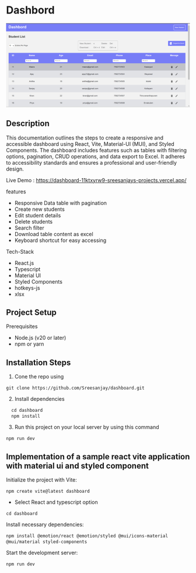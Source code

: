# Dashbord


<img src="screenshots/demo.png"/>

## Description

This documentation outlines the steps to create a responsive and accessible dashboard using React, Vite, Material-UI (MUI), and Styled Components. The dashboard includes features such as tables with filtering options, pagination, CRUD operations, and data export to Excel. It adheres to accessibility standards and ensures a professional and user-friendly design.

Live Demo : https://dashboard-11ktxyrw9-sreesanjays-projects.vercel.app/

features

-    Responsive Data table with pagination
-    Create new students
-    Edit student details
-    Delete students
-    Search filter
-    Download table content as excel
-    Keyboard shortcut for easy accessing

Tech-Stack

-    React.js
-    Typescript
-    Material UI
-    Styled Components
-    hotkeys-js
-    xlsx

## Project Setup

Prerequisites

-    Node.js (v20 or later)
-    npm or yarn

## Installation Steps
1. Cone the repo using

  ```
  git clone https://github.com/Sreesanjay/dashboard.git
  ```

2. Install dependencies

  ```
    cd dashboard
    npm install
  ```

3. Run this project on your local server by using this command

  ```
  npm run dev
  ```

## Implementation of a sample react vite application with material ui and styled component

Initialize the project with Vite:

```
npm create vite@latest dashboard
```
- Select React and typescript option
```
cd dashboard
```

Install necessary dependencies:

```
npm install @emotion/react @emotion/styled @mui/icons-material @mui/material styled-components 
```

Start the development server:
```
npm run dev
```




